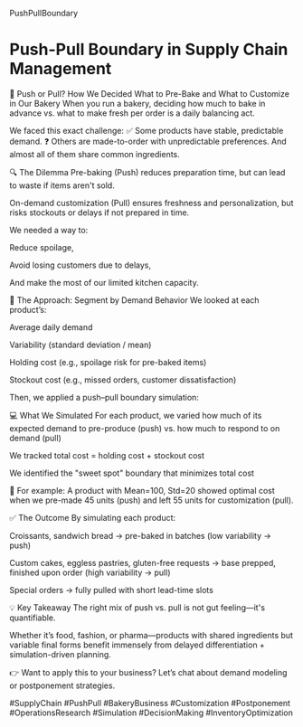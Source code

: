  PushPullBoundary
# Push-Pull Boundary in Supply Chain Management

🥖 Push or Pull? How We Decided What to Pre-Bake and What to Customize in Our Bakery
When you run a bakery, deciding how much to bake in advance vs. what to make fresh per order is a daily balancing act.

We faced this exact challenge:
✅ Some products have stable, predictable demand.
❓ Others are made-to-order with unpredictable preferences.
And almost all of them share common ingredients.

🔍 The Dilemma
Pre-baking (Push) reduces preparation time, but can lead to waste if items aren't sold.

On-demand customization (Pull) ensures freshness and personalization, but risks stockouts or delays if not prepared in time.

We needed a way to:

Reduce spoilage,

Avoid losing customers due to delays,

And make the most of our limited kitchen capacity.

🧠 The Approach: Segment by Demand Behavior
We looked at each product’s:

Average daily demand

Variability (standard deviation / mean)

Holding cost (e.g., spoilage risk for pre-baked items)

Stockout cost (e.g., missed orders, customer dissatisfaction)

Then, we applied a push–pull boundary simulation:

💻 What We Simulated
For each product, we varied how much of its expected demand to pre-produce (push)
vs. how much to respond to on demand (pull)

We tracked total cost = holding cost + stockout cost

We identified the "sweet spot" boundary that minimizes total cost

🧪 For example:
A product with Mean=100, Std=20 showed optimal cost when we pre-made 45 units (push) and left 55 units for customization (pull).

✅ The Outcome
By simulating each product:

Croissants, sandwich bread → pre-baked in batches (low variability → push)

Custom cakes, eggless pastries, gluten-free requests → base prepped, finished upon order (high variability → pull)

Special orders → fully pulled with short lead-time slots

💡 Key Takeaway
The right mix of push vs. pull is not gut feeling—it's quantifiable.

Whether it’s food, fashion, or pharma—products with shared ingredients but variable final forms benefit immensely from delayed differentiation + simulation-driven planning.

👉 Want to apply this to your business?
Let’s chat about demand modeling or postponement strategies.

#SupplyChain #PushPull #BakeryBusiness #Customization #Postponement #OperationsResearch #Simulation #DecisionMaking #InventoryOptimization


